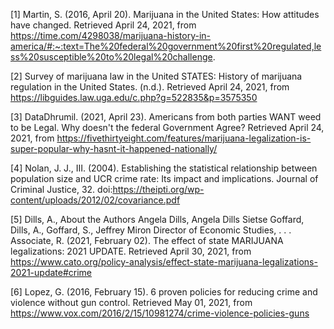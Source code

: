[1] Martin, S. (2016, April 20). Marijuana in the United States: How attitudes have changed. Retrieved April 24, 2021, from https://time.com/4298038/marijuana-history-in-america/#:~:text=The%20federal%20government%20first%20regulated,less%20susceptible%20to%20legal%20challenge.

[2] Survey of marijuana law in the United STATES: History of marijuana regulation in the United States. (n.d.). Retrieved April 24, 2021, from https://libguides.law.uga.edu/c.php?g=522835&p=3575350

[3] DataDhrumil. (2021, April 23). Americans from both parties WANT weed to be Legal. Why doesn't the federal Government Agree? Retrieved April 24, 2021, from https://fivethirtyeight.com/features/marijuana-legalization-is-super-popular-why-hasnt-it-happened-nationally/

[4] Nolan, J. J., III. (2004). Establishing the statistical relationship between population size and UCR crime rate: Its impact and implications. Journal of Criminal Justice, 32. doi:https://theipti.org/wp-content/uploads/2012/02/covariance.pdf

[5] Dills, A., About the Authors Angela Dills, Angela Dills Sietse Goffard, Dills, A., Goffard, S., Jeffrey Miron Director of Economic Studies, . . . Associate, R. (2021, February 02). The effect of state MARIJUANA legalizations: 2021 UPDATE. Retrieved April 30, 2021, from https://www.cato.org/policy-analysis/effect-state-marijuana-legalizations-2021-update#crime

[6] Lopez, G. (2016, February 15). 6 proven policies for reducing crime and violence without gun control. Retrieved May 01, 2021, from https://www.vox.com/2016/2/15/10981274/crime-violence-policies-guns